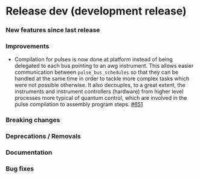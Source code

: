 # Release dev (development release)

### New features since last release

### Improvements

- Compilation for pulses is now done at platform instead of being delegated to each bus pointing to an awg instrument. This allows easier
  communication between `pulse_bus_schedules` so that they can be handled at the same time in order to tackle more complex tasks which were
  not possible otherwise. It also decouples, to a great extent, the instruments and instrument controllers (hardware) from higher level processes
  more typical of quantum control, which are involved in the pulse compilation to assembly program steps.
  [#651](https://github.com/qilimanjaro-tech/qililab/pull/651)

### Breaking changes

### Deprecations / Removals

### Documentation

### Bug fixes
